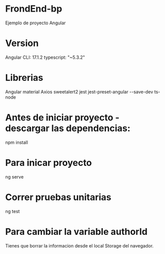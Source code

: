# FrondEnd-bp
Ejemplo de proyecto Angular 
# Version
Angular CLI: 17.1.2
typescript: "~5.3.2"
# Librerias
Angular material
Axios
sweetalert2
jest jest-preset-angular --save-dev
ts-node

# Antes de iniciar proyecto - descargar las dependencias: 
npm install
# Para inicar proyecto
ng serve

# Correr pruebas unitarias
ng test

# Para cambiar la variable authorId
Tienes que borrar la informacion desde el local Storage del navegador.